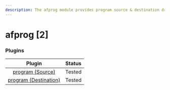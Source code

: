 ```yaml
---
description: The afprog module provides program source & destination drivers for syslog-ng.
---
```


# afprog \[2]



### Plugins

|                         Plugin                         | Status |
| :----------------------------------------------------: | :----: |
|      [program (Source)](program-source-driver.md)      | Tested |
| [program (Destination)](program-destination-driver.md) | Tested |
